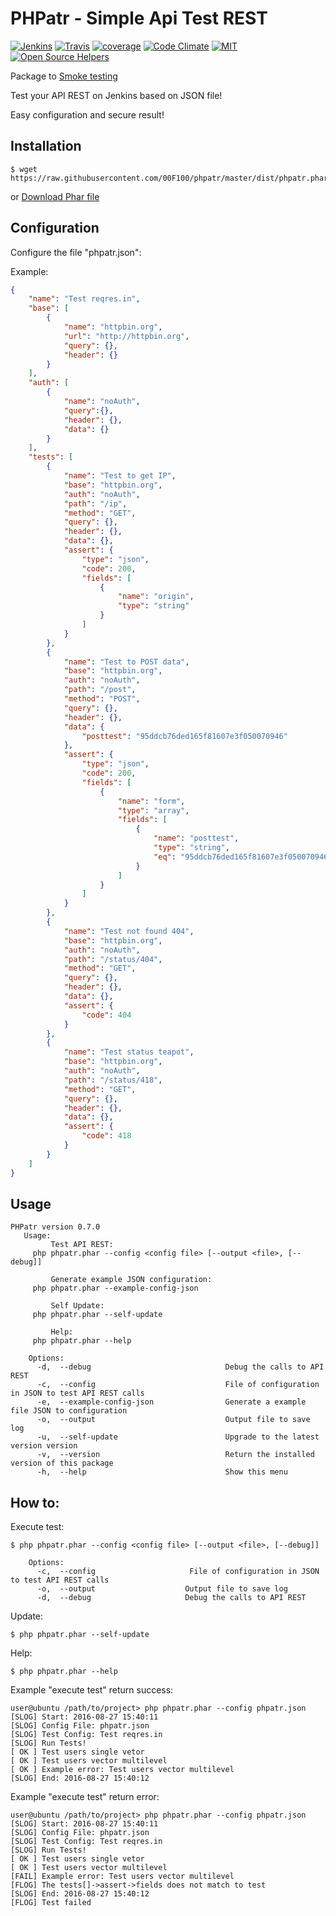 
PHPatr - Simple Api Test REST
========================================

[![Jenkins](https://img.shields.io/badge/build%20Jenkins-passing-brightgreen.svg)](https://codeclimate.com/github/00F100/phpatr) [![Travis](https://img.shields.io/travis/00F100/phpatr.svg?maxAge=2592000)]() [![coverage](https://img.shields.io/codecov/c/github/00F100/phpatr.svg)](https://codecov.io/gh/00F100/phpatr) [![Code Climate](https://img.shields.io/codeclimate/github/00F100/phpatr.svg)](https://codeclimate.com/github/00F100/phpatr) [![MIT](https://img.shields.io/dub/l/vibe-d.svg?maxAge=2592000)](https://codeclimate.com/github/00F100/phpatr) 
[![Open Source Helpers](https://www.codetriage.com/00f100/phpatr/badges/users.svg)](https://www.codetriage.com/00f100/phpatr)


Package to [Smoke testing](https://en.wikipedia.org/wiki/Smoke_testing_(software))

Test your API REST on Jenkins based on JSON file!

Easy configuration and secure result!

Installation
--------------------

```
$ wget https://raw.githubusercontent.com/00F100/phpatr/master/dist/phpatr.phar
```
or
[Download Phar file](https://raw.githubusercontent.com/00F100/phpatr/master/dist/phpatr.phar)

Configuration
--------------------

Configure the file "phpatr.json":

Example:

```json
{
    "name": "Test reqres.in",
    "base": [
        {
            "name": "httpbin.org",
            "url": "http://httpbin.org",
            "query": {},
            "header": {}
        }
    ],
    "auth": [
        {
            "name": "noAuth",
            "query":{},
            "header": {},
            "data": {}
        }
    ],
    "tests": [
        {
            "name": "Test to get IP",
            "base": "httpbin.org",
            "auth": "noAuth",
            "path": "/ip",
            "method": "GET",
            "query": {},
            "header": {},
            "data": {},
            "assert": {
                "type": "json",
                "code": 200,
                "fields": [
                    {
                        "name": "origin",
                        "type": "string"
                    }
                ]
            }
        },
        {
            "name": "Test to POST data",
            "base": "httpbin.org",
            "auth": "noAuth",
            "path": "/post",
            "method": "POST",
            "query": {},
            "header": {},
            "data": {
                "posttest": "95ddcb76ded165f81607e3f050070946"
            },
            "assert": {
                "type": "json",
                "code": 200,
                "fields": [
                    {
                        "name": "form",
                        "type": "array",
                        "fields": [
                            {
                                "name": "posttest",
                                "type": "string",
                                "eq": "95ddcb76ded165f81607e3f050070946"
                            }
                        ]
                    }
                ]
            }
        },
        {
            "name": "Test not found 404",
            "base": "httpbin.org",
            "auth": "noAuth",
            "path": "/status/404",
            "method": "GET",
            "query": {},
            "header": {},
            "data": {},
            "assert": {
                "code": 404
            }
        },
        {
            "name": "Test status teapot",
            "base": "httpbin.org",
            "auth": "noAuth",
            "path": "/status/418",
            "method": "GET",
            "query": {},
            "header": {},
            "data": {},
            "assert": {
                "code": 418
            }
        }
    ]
}
```

Usage
--------------------

```
PHPatr version 0.7.0
   Usage:
         Test API REST: 
	 php phpatr.phar --config <config file> [--output <file>, [--debug]]  

         Generate example JSON configuration: 
	 php phpatr.phar --example-config-json  

         Self Update: 
	 php phpatr.phar --self-update  

         Help: 
	 php phpatr.phar --help  

	Options:
	  -d,  --debug                    			Debug the calls to API REST  
	  -c,  --config                     		File of configuration in JSON to test API REST calls  
	  -e,  --example-config-json         		Generate a example file JSON to configuration  
	  -o,  --output                     		Output file to save log  
	  -u,  --self-update                		Upgrade to the latest version version  
	  -v,  --version                    		Return the installed version of this package  
	  -h,  --help                      			Show this menu  
```

How to:
--------------------

Execute test:

```
$ php phpatr.phar --config <config file> [--output <file>, [--debug]]

	Options:
	  -c,  --config                     File of configuration in JSON to test API REST calls  
	  -o,  --output                    Output file to save log
	  -d,  --debug                     Debug the calls to API REST   
```

Update:

```
$ php phpatr.phar --self-update
```

Help:

```
$ php phpatr.phar --help
```

Example "execute test" return success:

```
user@ubuntu /path/to/project> php phpatr.phar --config phpatr.json
[SLOG] Start: 2016-08-27 15:40:11 
[SLOG] Config File: phpatr.json 
[SLOG] Test Config: Test reqres.in 
[SLOG] Run Tests! 
[ OK ] Test users single vetor 
[ OK ] Test users vector multilevel 
[ OK ] Example error: Test users vector multilevel 
[SLOG] End: 2016-08-27 15:40:12 

```

Example "execute test" return error:

```
user@ubuntu /path/to/project> php phpatr.phar --config phpatr.json
[SLOG] Start: 2016-08-27 15:40:11 
[SLOG] Config File: phpatr.json 
[SLOG] Test Config: Test reqres.in 
[SLOG] Run Tests! 
[ OK ] Test users single vetor 
[ OK ] Test users vector multilevel 
[FAIL] Example error: Test users vector multilevel 
[FLOG] The tests[]->assert->fields does not match to test 
[SLOG] End: 2016-08-27 15:40:12 
[FLOG] Test failed
```
